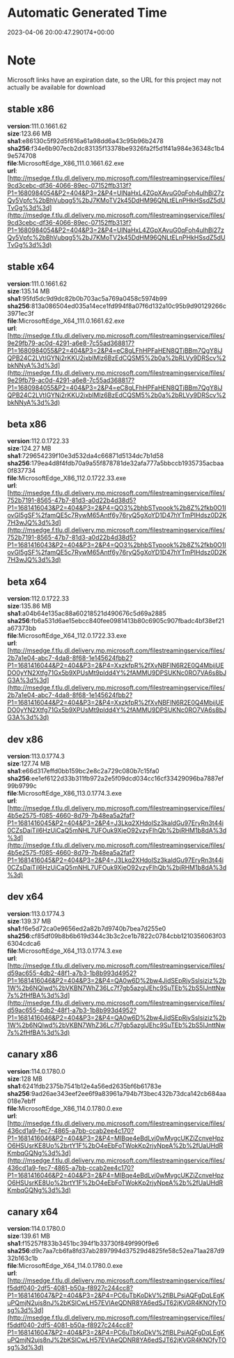 # Automatic Generated Time
2023-04-06 20:00:47.290174+00:00

# Note
Microsoft links have an expiration date, so the URL for this project may not actually be available for download

## stable x86
**version**:111.0.1661.62  
**size**:123.66 MB  
**sha1**:e86130c5f92d5f616a61a98dd6a43c95b96b2478  
**sha256**:f34e6b907ecb2dc83135f13378be9326fa2f5d1f41a984e36348c1b49e574708  
**file**:MicrosoftEdge_X86_111.0.1661.62.exe  
**url**:[http://msedge.f.tlu.dl.delivery.mp.microsoft.com/filestreamingservice/files/9cd3cebc-df36-4066-89ec-07152ffb313f?P1=1680984054&P2=404&P3=2&P4=UlNaHxL4ZGpXAvuG0qFoh4ulhBi27zQy5Vpfc%2bBhVubqg5%2bJ7KMoTV2k45DdHM96QNLtELnPHkHSsdZ5dUTvGg%3d%3d](http://msedge.f.tlu.dl.delivery.mp.microsoft.com/filestreamingservice/files/9cd3cebc-df36-4066-89ec-07152ffb313f?P1=1680984054&P2=404&P3=2&P4=UlNaHxL4ZGpXAvuG0qFoh4ulhBi27zQy5Vpfc%2bBhVubqg5%2bJ7KMoTV2k45DdHM96QNLtELnPHkHSsdZ5dUTvGg%3d%3d)  

## stable x64
**version**:111.0.1661.62  
**size**:135.14 MB  
**sha1**:95fd5dc9d9dc82b0b703ac5a769a0458c5974b99  
**sha256**:813a086504ed035a14ece1fd994f8a07f6d132a10c95b9d90129266c3971ec3f  
**file**:MicrosoftEdge_X64_111.0.1661.62.exe  
**url**:[http://msedge.f.tlu.dl.delivery.mp.microsoft.com/filestreamingservice/files/9e29fb79-ac0d-4291-a6e8-7c55ad368817?P1=1680984055&P2=404&P3=2&P4=eC8gLFhHPFaHEN8QTjBBm7QgY8iJQPB24C2LVtIGYNi2rKKU2jxblMlz6BzEdCQSM5%2b0a%2bRLVy9DRScv%2bkNNyA%3d%3d](http://msedge.f.tlu.dl.delivery.mp.microsoft.com/filestreamingservice/files/9e29fb79-ac0d-4291-a6e8-7c55ad368817?P1=1680984055&P2=404&P3=2&P4=eC8gLFhHPFaHEN8QTjBBm7QgY8iJQPB24C2LVtIGYNi2rKKU2jxblMlz6BzEdCQSM5%2b0a%2bRLVy9DRScv%2bkNNyA%3d%3d)  

## beta x86
**version**:112.0.1722.33  
**size**:124.27 MB  
**sha1**:729654239f10e3d532da4c66871d5134dc7b1d58  
**sha256**:179ea4d8f4fdb70a9a55f878781de32afa777a5bbccb1935735acbaa0f837734  
**file**:MicrosoftEdge_X86_112.0.1722.33.exe  
**url**:[http://msedge.f.tlu.dl.delivery.mp.microsoft.com/filestreamingservice/files/752b7191-8565-47b7-81d3-a0d22b4d38d5?P1=1681416043&P2=404&P3=2&P4=QO3%2bhbSTvpook%2b8Z%2fkb0O1IovGl5gSF%2famQE5c7RywM65Antf6y76ryQ5gXoYD1D47hYTmPIHdsz0D2K7H3wJQ%3d%3d](http://msedge.f.tlu.dl.delivery.mp.microsoft.com/filestreamingservice/files/752b7191-8565-47b7-81d3-a0d22b4d38d5?P1=1681416043&P2=404&P3=2&P4=QO3%2bhbSTvpook%2b8Z%2fkb0O1IovGl5gSF%2famQE5c7RywM65Antf6y76ryQ5gXoYD1D47hYTmPIHdsz0D2K7H3wJQ%3d%3d)  

## beta x64
**version**:112.0.1722.33  
**size**:135.86 MB  
**sha1**:a04b64e135ac88a60218521d490676c5d69a2885  
**sha256**:fb6a531d6ae15ebcc840fee0981413b80c6905c907fbadc4bf38ef21a67373bb  
**file**:MicrosoftEdge_X64_112.0.1722.33.exe  
**url**:[http://msedge.f.tlu.dl.delivery.mp.microsoft.com/filestreamingservice/files/2b7a1e04-abc7-4da8-8f68-1e145624fbb2?P1=1681416044&P2=404&P3=2&P4=XxzkfpR%2fXvNBFlN6R2E0Q4MbijUEDO0yYN2Xtfg71Gx5b9XPUsMt9pldd4Y%2fAMMU9DPSUKNc0RO7VA6s8bJG3A%3d%3d](http://msedge.f.tlu.dl.delivery.mp.microsoft.com/filestreamingservice/files/2b7a1e04-abc7-4da8-8f68-1e145624fbb2?P1=1681416044&P2=404&P3=2&P4=XxzkfpR%2fXvNBFlN6R2E0Q4MbijUEDO0yYN2Xtfg71Gx5b9XPUsMt9pldd4Y%2fAMMU9DPSUKNc0RO7VA6s8bJG3A%3d%3d)  

## dev x86
**version**:113.0.1774.3  
**size**:127.74 MB  
**sha1**:e66d317effd0bb159bc2e8c2a729c080b7c15fa0  
**sha256**:ee1ef6122d33b311fb972a2e5f09dcd034cc16cf33429096ba7887ef99b9799c  
**file**:MicrosoftEdge_X86_113.0.1774.3.exe  
**url**:[http://msedge.f.tlu.dl.delivery.mp.microsoft.com/filestreamingservice/files/4b5e2575-f085-4660-8d79-7b48ea5a2faf?P1=1681416045&P2=404&P3=2&P4=J3Lkq2XHdoISz3kaldGu97EryRn3t44i0CZsDaiTil6HzUiCaQ5mNHL7UFOuk9XjeO92vzyFIhQb%2bjRHM1b8dA%3d%3d](http://msedge.f.tlu.dl.delivery.mp.microsoft.com/filestreamingservice/files/4b5e2575-f085-4660-8d79-7b48ea5a2faf?P1=1681416045&P2=404&P3=2&P4=J3Lkq2XHdoISz3kaldGu97EryRn3t44i0CZsDaiTil6HzUiCaQ5mNHL7UFOuk9XjeO92vzyFIhQb%2bjRHM1b8dA%3d%3d)  

## dev x64
**version**:113.0.1774.3  
**size**:139.37 MB  
**sha1**:f6e5d72ca0e9656ed2a82b7d9740b7bea7d255e0  
**sha256**:cf85df09b8b6b619d344c3b3c2ce1b7822c0784cbb1210356063f036304cdca6  
**file**:MicrosoftEdge_X64_113.0.1774.3.exe  
**url**:[http://msedge.f.tlu.dl.delivery.mp.microsoft.com/filestreamingservice/files/d59ac655-4db2-48f1-a7b3-1b8b993d4952?P1=1681416046&P2=404&P3=2&P4=QA0w6D%2bw4JidSEpRjySsIsiziz%2b1W%2b6NQlwd%2bVKBN7WhZ36Lc7f7gb5azglJEhc9SuTEb%2bS5IJnttNw7s%2fHfBA%3d%3d](http://msedge.f.tlu.dl.delivery.mp.microsoft.com/filestreamingservice/files/d59ac655-4db2-48f1-a7b3-1b8b993d4952?P1=1681416046&P2=404&P3=2&P4=QA0w6D%2bw4JidSEpRjySsIsiziz%2b1W%2b6NQlwd%2bVKBN7WhZ36Lc7f7gb5azglJEhc9SuTEb%2bS5IJnttNw7s%2fHfBA%3d%3d)  

## canary x86
**version**:114.0.1780.0  
**size**:128 MB  
**sha1**:6241fdb2375b7541b12e4a56ed2635bf6b61783e  
**sha256**:9ad26ae343eef2ee6f9a83961a794b7f3bec432b73dca142cb684aa018e7ebff  
**file**:MicrosoftEdge_X86_114.0.1780.0.exe  
**url**:[http://msedge.f.tlu.dl.delivery.mp.microsoft.com/filestreamingservice/files/436cd1a9-fec7-4865-a7bb-ccab2ee4c170?P1=1681416046&P2=404&P3=2&P4=MIBqe4eBdLvj0wMvgcUKZiZcnveHpzO6HSUsrKE8Uo%2brtY1F%2bO4eEbFoTWokKp2rjyNpeA%2b%2fUaUHdRKmbqGQNg%3d%3d](http://msedge.f.tlu.dl.delivery.mp.microsoft.com/filestreamingservice/files/436cd1a9-fec7-4865-a7bb-ccab2ee4c170?P1=1681416046&P2=404&P3=2&P4=MIBqe4eBdLvj0wMvgcUKZiZcnveHpzO6HSUsrKE8Uo%2brtY1F%2bO4eEbFoTWokKp2rjyNpeA%2b%2fUaUHdRKmbqGQNg%3d%3d)  

## canary x64
**version**:114.0.1780.0  
**size**:139.61 MB  
**sha1**:f15257f833b3451bc394f1b33730f849f990f9e6  
**sha256**:d9c7aa7cb6fa8fd37ab2897994d37529d4825fe58c52ea71aa287d932b163c1b  
**file**:MicrosoftEdge_X64_114.0.1780.0.exe  
**url**:[http://msedge.f.tlu.dl.delivery.mp.microsoft.com/filestreamingservice/files/f5ddf040-2df5-4081-b50a-f8927c244cc8?P1=1681416047&P2=404&P3=2&P4=PC6uTbKoDkV%2flBLPsiAQFgDqLEgKuPQmjN2ujs8nJ%2bKSlCwLH57EVlAeQDNR8YA6edSJT62jKVGR4KNOfyTOsg%3d%3d](http://msedge.f.tlu.dl.delivery.mp.microsoft.com/filestreamingservice/files/f5ddf040-2df5-4081-b50a-f8927c244cc8?P1=1681416047&P2=404&P3=2&P4=PC6uTbKoDkV%2flBLPsiAQFgDqLEgKuPQmjN2ujs8nJ%2bKSlCwLH57EVlAeQDNR8YA6edSJT62jKVGR4KNOfyTOsg%3d%3d)  

